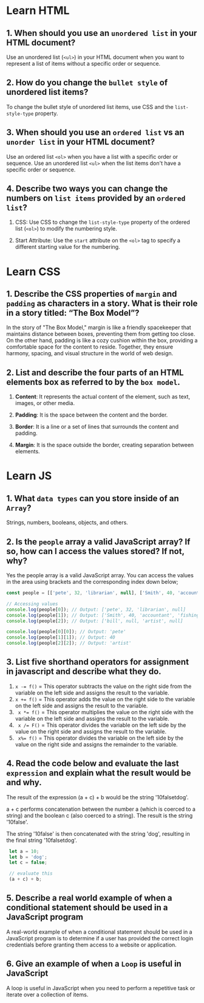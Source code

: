 # Learn HTML

## 1. When should you use an `unordered list` in your HTML document?

 Use an unordered list (`<ul>`) in your HTML document when you want to represent a list of items without a specific order or sequence.

## 2. How do you change the `bullet style` of unordered list items?

To change the bullet style of unordered list items, use CSS and the `list-style-type` property.

## 3. When should you use an `ordered list` vs an `unorder list` in your HTML document?

Use an ordered list `<ol>` when you have a list with a specific order or sequence. Use an unordered list `<ul>` when the list items don't have a specific order or sequence.

## 4. Describe two ways you can change the numbers on `list items` provided by an `ordered list`?

1. CSS: Use CSS to change the `list-style-type` property of the ordered list (`<ol>`) to modify the numbering style.

2. Start Attribute: Use the `start` attribute on the `<ol>` tag to specify a different starting value for the numbering.

# Learn CSS

## 1. Describe the CSS properties of `margin` and `padding` as characters in a story. What is their role in a story titled: “The Box Model”?

In the story of "The Box Model," margin is like a friendly spacekeeper that maintains distance between boxes, preventing them from getting too close. On the other hand, padding is like a cozy cushion within the box, providing a comfortable space for the content to reside. Together, they ensure harmony, spacing, and visual structure in the world of web design.

## 2. List and describe the four parts of an HTML elements box as referred to by the `box model`.

1. **Content**: It represents the actual content of the element, such as text, images, or other media.

2. **Padding**: It is the space between the content and the border.

3. **Border**: It is a line or a set of lines that surrounds the content and padding.

4. **Margin**: It is the space outside the border, creating separation between elements.

# Learn JS

## 1. What `data types` can you store inside of an `Array`?

 Strings, numbers, booleans, objects, and others.

## 2. Is the `people` array a valid JavaScript array? If so, how can I access the values stored? If not, why?

Yes the people array is a valid JavaScript array. You can access the values in the area using brackets and the corresponding index down below;

```javascript
const people = [['pete', 32, 'librarian', null], ['Smith', 40, 'accountant', 'fishing:hiking:rock_climbing'], ['bill', null, 'artist', null]];

// Accessing values
console.log(people[0]); // Output: ['pete', 32, 'librarian', null]
console.log(people[1]); // Output: ['Smith', 40, 'accountant', 'fishing:hiking:rock_climbing']
console.log(people[2]); // Output: ['bill', null, 'artist', null]

console.log(people[0][0]); // Output: 'pete'
console.log(people[1][1]); // Output: 40
console.log(people[2][2]); // Output: 'artist'
```

## 3. List **five** shorthand operators for assignment in javascript and describe what they do.

1. `x -= f()` = This operator subtracts the value on the right side from the variable on the left side and assigns the result to the variable.
2. `x += f()` = This operator adds the value on the right side to the variable on the left side and assigns the result to the variable.
3. ` x *= f()` = This operator multiplies the value on the right side with the variable on the left side and assigns the result to the variable.
4. ` x /= F()` = This operator divides the variable on the left side by the value on the right side and assigns the result to the variable.
5. ` x%= f()` = This operator divides the variable on the left side by the value on the right side and assigns the remainder to the variable.

## 4. Read the code below and evaluate the last `expression` and explain what the result would be and why.

The result of the expression (a + c) + b would be the string '10falsetdog'. 

a + c performs concatenation between the number a (which is coerced to a string) and the boolean c (also coerced to a string). The result is the string '10false'.

The string '10false' is then concatenated with the string 'dog', resulting in the final string '10falsetdog'.

```javascript
 let a = 10;
 let b = 'dog';
 let c = false;

 // evaluate this
 (a + c) + b;
 ```

## 5. Describe a real world example of when a conditional statement should be used in a JavaScript program

A real-world example of when a conditional statement should be used in a JavaScript program is to determine if a user has provided the correct login credentials before granting them access to a website or application.

## 6. Give an example of when a `Loop` is useful in JavaScript

A loop is useful in JavaScript when you need to perform a repetitive task or iterate over a collection of items.
